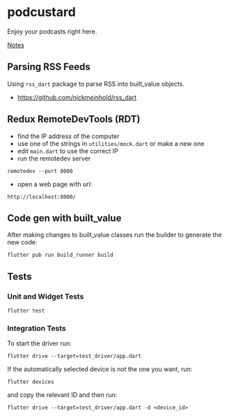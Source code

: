 # podcustard

Enjoy your podcasts right here.

[Notes](https://docs.google.com/document/d/1Px74BCmqjz9S3RwSiOtCykknpeZBeD-QFSJ4KkVZvd0/edit?usp=sharing)

## Parsing RSS Feeds 

Using `rss_dart` package to parse RSS into built_value objects.

- https://github.com/nickmeinhold/rss_dart 


## Redux RemoteDevTools (RDT) 

- find the IP address of the computer 
- use one of the strings in `utilities/mock.dart` or make a new one 
- edit `main.dart` to use the correct IP 
- run the remotedev server

```
remotedev --port 8000
```

- open a web page with url:

```
http://localhost:8000/
```

## Code gen with built_value 

After making changes to built_value classes run the builder to generate the new code:

```
flutter pub run build_runner build
```

## Tests 

### Unit and Widget Tests 

```
flutter test
```

### Integration Tests 

To start the driver run:

```
flutter drive --target=test_driver/app.dart
```

If the automatically selected device is not the one you want, run: 

```
flutter devices
```

and copy the relevant ID and then run:

```
flutter drive --target=test_driver/app.dart -d <device_id>
```
